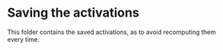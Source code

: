 # Saving the activations
This folder contains the saved activations, as to avoid recomputing them every time.